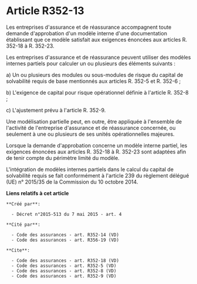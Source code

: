 # Article R352-13

Les entreprises d'assurance et de réassurance accompagnent toute demande d'approbation d'un modèle interne d'une
documentation établissant que ce modèle satisfait aux exigences énoncées aux articles R. 352-18 à R. 352-23. 

Les entreprises d'assurance et de réassurance peuvent utiliser des modèles internes partiels pour calculer un ou plusieurs
des éléments suivants : 

a) Un ou plusieurs des modules ou sous-modules de risque du capital de solvabilité requis de base mentionnés aux articles R.
352-5 et R. 352-6 ; 

b) L'exigence de capital pour risque opérationnel définie à l'article R. 352-8 ; 

c) L'ajustement prévu à l'article R. 352-9. 

Une modélisation partielle peut, en outre, être appliquée à l'ensemble de l'activité de l'entreprise d'assurance et de
réassurance concernée, ou seulement à une ou plusieurs de ses unités opérationnelles majeures. 

Lorsque la demande d'approbation concerne un modèle interne partiel, les exigences énoncées aux articles R. 352-18 à R.
352-23 sont adaptées afin de tenir compte du périmètre limité du modèle. 

L'intégration de modèles internes partiels dans le calcul du capital de solvabilité requis se fait conformément à l'article
239 du règlement délégué (UE) n° 2015/35 de la Commission du 10 octobre 2014.

**Liens relatifs à cet article**

	**Créé par**:

	  - Décret n°2015-513 du 7 mai 2015 - art. 4

	**Cité par**:

	  - Code des assurances - art. R352-14 (VD)
	  - Code des assurances - art. R356-19 (VD)

	**Cite**:

	  - Code des assurances - art. R352-18 (VD)
	  - Code des assurances - art. R352-5 (VD)
	  - Code des assurances - art. R352-8 (VD)
	  - Code des assurances - art. R352-9 (VD)
